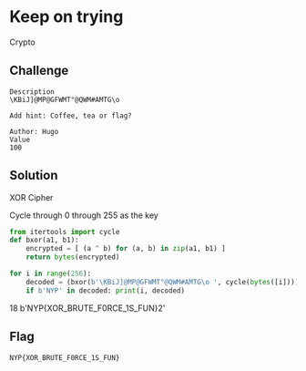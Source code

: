 # Keep on trying
Crypto

## Challenge 

    Description
    \KBiJ]@MP@GFWMT"@QWM#AMTG\o 

    Add hint: Coffee, tea or flag? 

    Author: Hugo
    Value
    100

## Solution

XOR Cipher

Cycle through 0 through 255 as the key

```python
from itertools import cycle
def bxor(a1, b1):
    encrypted = [ (a ^ b) for (a, b) in zip(a1, b1) ]
    return bytes(encrypted)

for i in range(256):
    decoded = (bxor(b'\KBiJ]@MP@GFWMT"@QWM#AMTG\o ', cycle(bytes([i]))))
    if b'NYP' in decoded: print(i, decoded)
```

18 b'NYP{XOR_BRUTE_F0RCE_1S_FUN}2'


## Flag

    NYP{XOR_BRUTE_F0RCE_1S_FUN}

    